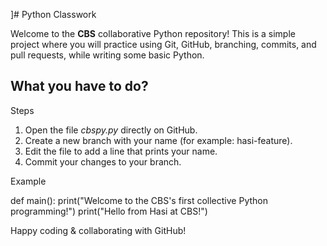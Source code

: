 ]# Python Classwork


Welcome to the **CBS** collaborative Python repository!
This is a simple project where  you will practice using Git, GitHub, branching, commits, and pull requests, while writing some basic Python.

## What you have to do?

Steps
1. Open the file *cbspy.py* directly on GitHub.
2. Create a new branch with your name (for example: hasi-feature).
3. Edit the file to add a line that prints your name.
4. Commit your changes to your branch.

Example 

def main():
    print("Welcome to the CBS's first collective Python programming!")
    print("Hello from Hasi at CBS!")


Happy coding & collaborating with GitHub!











